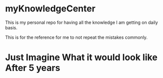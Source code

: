 # myKnowledgeCenter
This is my personal repo for having all the knowledge I am getting on daily basis.

This is for the reference for me to not repeat the mistakes commonly.

# Just Imagine What it would look like After 5 years
